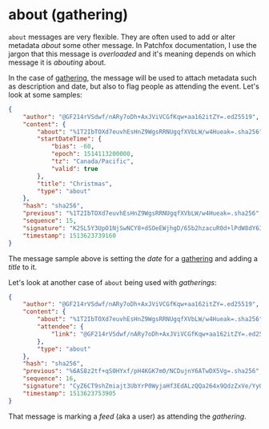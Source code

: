 # about (gathering)

`about` messages are very flexible. They are often used to add or alter metadata _about_ some other message. In Patchfox documentation, I use the jargon that this message is _overloaded_ and it's meaning depends on which message it is _abouting_ about.

In the case of [gathering](/message_types/gathering), the message will be used to attach metadata such as description and date, but also to flag people as attending the event. Let's look at some samples:

```json
{
    "author": "@GF214rVSdwf/nARy7oDh+AxJViVCGfKqw+aa162itZY=.ed25519",
    "content": {
        "about": "%1T2IbTOXd7euvhEsHnZ9WgsRRNUgqfXVbLW/w4Hueak=.sha256",
        "startDateTime": {
            "bias": -60,
            "epoch": 1514113200000,
            "tz": "Canada/Pacific",
            "valid": true
        },
        "title": "Christmas",
        "type": "about"
    },
    "hash": "sha256",
    "previous": "%1T2IbTOXd7euvhEsHnZ9WgsRRNUgqfXVbLW/w4Hueak=.sha256",
    "sequence": 15,
    "signature": "K2SL5Y3UpO1NjSwNCY8+dSOeEWjhgD/65b2hzacuR0d+lPdW8dY63/2zgxax9XD5UDzjwfPRM9ogNHcmI1ldCw==.sig.ed25519",
    "timestamp": 1513623739160
}

```

The message sample above is setting the _date_ for a [gathering](/message_types/gathering) and adding a _title_ to it.

Let's look at another case of `about` being used with _gatherings_:

```json
{
    "author": "@GF214rVSdwf/nARy7oDh+AxJViVCGfKqw+aa162itZY=.ed25519",
    "content": {
        "about": "%1T2IbTOXd7euvhEsHnZ9WgsRRNUgqfXVbLW/w4Hueak=.sha256",
        "attendee": {
            "link": "@GF214rVSdwf/nARy7oDh+AxJViVCGfKqw+aa162itZY=.ed25519"
        },
        "type": "about"
    },
    "hash": "sha256",
    "previous": "%6AS8z2tf+qS0HYxf/pH4KGK7m0/NCDujnY6ATwDX5Vg=.sha256",
    "sequence": 16,
    "signature": "CyZ6CT9shZmiajt3UbYrP0WyjaHf3EdALzQQa264x9QdzZxVe/YyQk5Pfz+/uApHHtisf5Lv+6VjQrCRzUDZCw==.sig.ed25519",
    "timestamp": 1513623753905
}

```

That message is marking a _feed_ (aka a user) as attending the _gathering_.
